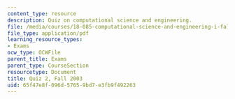 ```yaml
---
content_type: resource
description: Quiz on computational science and engineering.
file: /media/courses/18-085-computational-science-and-engineering-i-fall-2008/65f47e8f096d57659bd7e3fb9f492263_q218085f03.pdf
file_type: application/pdf
learning_resource_types:
- Exams
ocw_type: OCWFile
parent_title: Exams
parent_type: CourseSection
resourcetype: Document
title: Quiz 2, Fall 2003
uid: 65f47e8f-096d-5765-9bd7-e3fb9f492263
---
```

